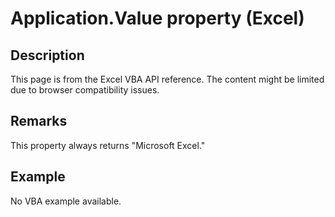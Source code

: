# Application.Value property (Excel)

## Description
This page is from the Excel VBA API reference. The content might be limited due to browser compatibility issues.

## Remarks
This property always returns "Microsoft Excel."

## Example
No VBA example available.
